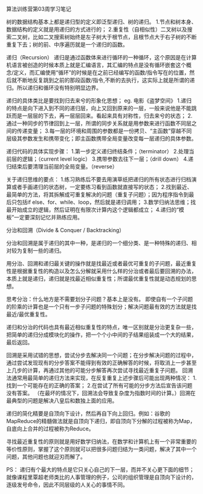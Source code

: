 算法训练营第03周学习笔记

树的数据结构基本上都是递归型的定义即泛型递归、树的递归。
1.节点和树本身、数据结构的定义就是用递归的方式进行的；
2.重复性（自相似性）二叉树以及搜索二叉树，比如二叉搜索树始终是左子树大于根节点，且根节点大于右子树的不断重复下去；树的前、中序遍历就是一个递归的函数。

递归（Recursion）
递归是通过函数体来进行循环的一种循环，这个原因是在计算机语言被创造的时候本质上就是汇编语言，其汇编的特点是没有循环嵌套这个概念/定义，而汇编使用“循环”的时候是在之前已经编写的函数/指令写在的位置，然后就不断地反复跳到之前的那段函数/指令,不断的去执行，这实际上就是所谓的递归。所以递归和循环没有特别明显边界。

递归的具体类比是要找到归去来兮的形象化思想；
eg.
电影《盗梦空间》
1.递归的特点是向下进入到不同的递归层，向上又回到原来的一层，一般来说他是不能跳跃而是一层层的下去，再一层层回来。看起来具有对称性，归去来兮的状态；
2.通过一种同步的节律回到上一层，所谓的同步关系就是用参数来进行函数不同层之间的传递变量；
3.每一层的环境和周围的参数都是一份拷贝、“主函数”穿越不同层级其参数发生和携带变化；即主函数携带全局变量改变每一层递归的具体参数。

递归代码的具体实现步骤：
1.第一步定义递归终结条件；（terminator）
2.处理当前层的逻辑；（current level logic）
3.携带参数去往下一层；（drill down）
4.递归结束后要清理当前层的全局变量。（reverse）

关于递归思维的要点：
1.练习熟练后不要去用演草纸把递归的所有状态进行归档演算或者手画递归的状态树，一定要练习看到函数就直接写的状态；
2.找到最近、最简单的方法，将其拆解成可重复解决的问题（重复子问题）；因为程序指令到最后只包括if else、for、while、loop，然后就是递归调用；
3.数学归纳法思维；找最开始成立的逻辑，然后证明在有限次计算内这个逻辑都成立；
4.递归的“模板”一定要深刻记忆并熟练应用。


分治和回溯（Divide & Conquer / Backtracking）

分治和回溯是属于递归的其中一种，是递归的一个细分类、是一种特殊的递归、相对较为复制一些的递归。

用分治、回溯和递归最关键的操作就是找最近或者最优可重复的子问题，最近重复性是根据重复性的构造以及怎么分解就采用什么样的分治或者最后要回溯的办法，本质上就是递归，递归就是找最近相似重复性；所谓最优重复性就是动态规划的思想。

思考分治：什么地方是不需要划分子问题？基本上是没有。
即使自有一个子问题的阶乘的计算也是一个只有一步子问题的特殊划分；解决问题最有效的方法就是找最近/最优重复性。

递归和分治的代码也具有最近相似重复性的特点，唯一区别就是分治更复杂一些，把简单的递归分成模块化的操作，把一个个小中间的子结果组装成一个大的结果，最后返回。

回溯是采用试错的思想，尝试分步去解决同一个问题；在分步解决问题的过程中，通过尝试发现现有的分步答案不能得到有效的正确解答的时候，将取消上一步甚至上几步的计算，再通过其他的可能分步解答再次尝试寻找最近重复子问题。
回溯法通常用最简单的递归方法来实现，在反复重复上述步骤后可能出现两种情况：
1.找到一个可能存在的正确的答案；
2.在尝试了所有可能的分步方法后宣告该问题没有答案。
（在最坏的情况下，回溯法会导致复杂度为指数时间的计算。）回溯在最典型的问题是解决八皇后和数独上面的应用。

递归的简化精要是自顶向下设计，然后再自下向上回归。例如：谷歌的MapReduce的精髓做法就是自顶向下递归，即自顶向下分解的过程被称为Map，自底向上合并的过程被称为Reduce。

寻找最近重复性的原则就是用好数学归纳法，在数学和计算机上有一个非常重要的等价性原则，掌握了这个原则就可以把很多问题归结为一类问题，解决了其中一个问题，其他问题也就迎刃而解了。

PS：
递归有个最大的特点是它只关心自己的下一层，而并不关心更下面的细节；就像课程里覃超老师类比的人事管理的例子，公司的组织管理是自顶向下设计的，逐级发号命令，因此不同层级的人关心的事情不同。
